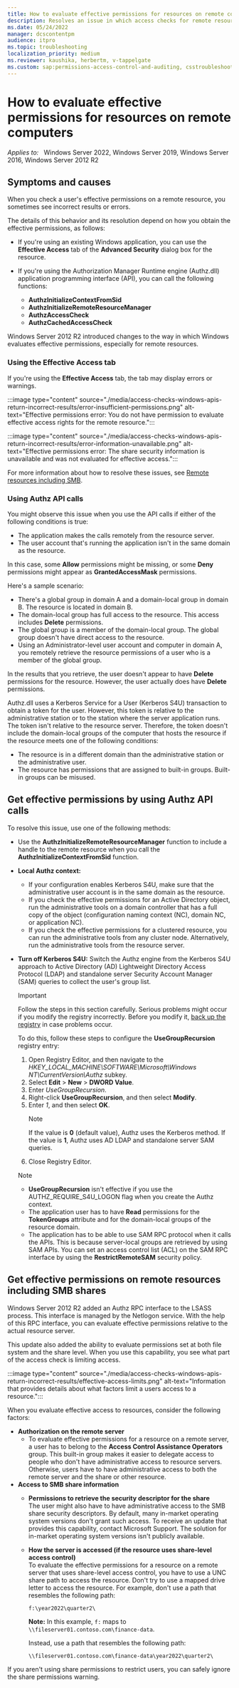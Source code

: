 ```yaml
---
title: How to evaluate effective permissions for resources on remote computers
description: Resolves an issue in which access checks for remote resources return incorrect results.
ms.date: 05/24/2022
manager: dcscontentpm
audience: itpro
ms.topic: troubleshooting
localization_priority: medium
ms.reviewer: kaushika, herbertm, v-tappelgate
ms.custom: sap:permissions-access-control-and-auditing, csstroubleshoot
---
```


# How to evaluate effective permissions for resources on remote computers

_Applies to:_ &nbsp; Windows Server 2022, Windows Server 2019, Windows Server 2016, Windows Server 2012 R2

## Symptoms and causes

When you check a user's effective permissions on a remote resource, you sometimes see incorrect results or errors.

The details of this behavior and its resolution depend on how you obtain the effective permissions, as follows:

- If you're using an existing Windows application, you can use the **Effective Access** tab of the **Advanced Security** dialog box for the resource.
- If you're using the Authorization Manager Runtime engine (Authz.dll) application programming interface (API), you can call the following functions:

  - **AuthzInitializeContextFromSid**
  - **AuthzInitializeRemoteResourceManager**
  - **AuthzAccessCheck**
  - **AuthzCachedAccessCheck**

Windows Server 2012 R2 introduced changes to the way in which Windows evaluates effective permissions, especially for remote resources.

### Using the Effective Access tab

If you're using the **Effective Access** tab, the tab may display errors or warnings.

:::image type="content" source="./media/access-checks-windows-apis-return-incorrect-results/error-insufficient-permissions.png" alt-text="Effective permissions error: You do not have permission to evaluate effective access rights for the remote resource.":::

 :::image type="content" source="./media/access-checks-windows-apis-return-incorrect-results/error-information-unavailable.png" alt-text="Effective permissions error: The share security information is unavailable and was not evaluated for effective access.":::

For more information about how to resolve these issues, see [Remote resources including SMB](#get-effective-permissions-on-remote-resources-including-smb-shares).

### Using Authz API calls

You might observe this issue when you use the API calls if either of the following conditions is true:

- The application makes the calls remotely from the resource server.
- The user account that's running the application isn't in the same domain as the resource.

In this case, some **Allow** permissions might be missing, or some **Deny** permissions might appear as **GrantedAccessMask** permissions.

Here's a sample scenario:

- There's a global group in domain A and a domain-local group in domain B. The resource is located in domain B.
- The domain-local group has full access to the resource. This access includes **Delete** permissions.
- The global group is a member of the domain-local group. The global group doesn't have direct access to the resource.
- Using an Administrator-level user account and computer in domain A, you remotely retrieve the resource permissions of a user who is a member of the global group.

In the results that you retrieve, the user doesn't appear to have **Delete** permissions for the resource. However, the user actually does have **Delete** permissions.

Authz.dll uses a Kerberos Service for a User (Kerberos S4U) transaction to obtain a token for the user. However, this token is relative to the administrative station or to the station where the server application runs. The token isn't relative to the resource server. Therefore, the token doesn't include the domain-local groups of the computer that hosts the resource if the resource meets one of the following conditions:

- The resource is in a different domain than the administrative station or the administrative user.
- The resource has permissions that are assigned to built-in groups. Built-in groups can be misused.

## Get effective permissions by using Authz API calls

To resolve this issue, use one of the following methods:

- Use the **AuthzInitializeRemoteResourceManager** function to include a handle to the remote resource when you  call the **AuthzInitializeContextFromSid** function.
- **Local Authz context:**

  - If your configuration enables Kerberos S4U, make sure that the administrative user account is in the same domain as the resource.
  - If you check the effective permissions for an Active Directory object, run the administrative tools on a domain controller that has a full copy of the object (configuration naming context (NC), domain NC, or application NC).
  - If you check the effective permissions for a clustered resource, you can run the administrative tools from any cluster node. Alternatively, run the administrative tools from the resource server.

- **Turn off Kerberos S4U:** Switch the Authz engine from the Kerberos S4U approach to Active Directory (AD) Lightweight Directory Access Protocol (LDAP) and standalone server Security Account Manager (SAM) queries to collect the user's group list.

  > [!IMPORTANT]  
  > Follow the steps in this section carefully. Serious problems might occur if you modify the registry incorrectly. Before you modify it, [back up the registry](https://support.microsoft.com/topic/how-to-back-up-and-restore-the-registry-in-windows-855140ad-e318-2a13-2829-d428a2ab0692) in case problems occur.

  To do this, follow these steps to configure the **UseGroupRecursion** registry entry:

  1. Open Registry Editor, and then navigate to the *HKEY_LOCAL_MACHINE\SOFTWARE\Microsoft\Windows NT\CurrentVersion\Authz* subkey.
  1. Select **Edit** > **New** > **DWORD Value**.
  1. Enter *UseGroupRecursion*.
  1. Right-click **UseGroupRecursion**, and then select **Modify**.
  1. Enter *1*, and then select **OK**.  
     > [!NOTE]  
     > If the value is **0** (default value), Authz uses the Kerberos method. If the value is **1**, Authz uses AD LDAP and standalone server SAM queries.
  1. Close Registry Editor.

  > [!NOTE]  
  >- **UseGroupRecursion** isn't effective if you use the AUTHZ_REQUIRE_S4U_LOGON flag when you create the Authz context.
  >- The application user has to have **Read** permissions for the **TokenGroups** attribute and for the domain-local groups of the resource domain.
  >- The application has to be able to use SAM RPC protocol when it calls the APIs. This is because server-local groups are retrieved by using SAM APIs. You can set an access control list (ACL) on the SAM RPC interface by using the **RestrictRemoteSAM** security policy.

## Get effective permissions on remote resources including SMB shares

Windows Server 2012 R2 added an Authz RPC interface to the LSASS process. This interface is managed by the Netlogon service. With the help of this RPC interface, you can evaluate effective permissions relative to the actual resource server.

This update also added the ability to evaluate permissions set at both file system and the share level. When you use this capability, you see what part of the access check is limiting access.

 :::image type="content" source="./media/access-checks-windows-apis-return-incorrect-results/effective-access-limits.png" alt-text="Information that provides details about what factors limit a users access to a resource.":::

When you evaluate effective access to resources, consider the following factors:

- **Authorization on the remote server**  
  - To evaluate effective permissions for a resource on a remote server, a user has to belong to the **Access Control Assistance Operators** group. This built-in group makes it easier to delegate access to people who don't have administrative access to resource servers. Otherwise, users have to have administrative access to both the remote server and the share or other resource.
- **Access to SMB share information**
  - **Permissions to retrieve the security descriptor for the share**  
  The user might also have to have administrative access to the SMB share security descriptors. By default, many in-market operating system versions don't grant such access. To receive an update that provides this capability, contact Microsoft Support. The solution for in-market operating system versions isn't publicly available.
  - **How the server is accessed (if the resource uses share-level access control)**  
  To evaluate the effective permissions for a resource on a remote server that uses share-level access control, you have to use a UNC share path to access the resource. Don't try to use a mapped drive letter to access the resource. For example, don't use a path that resembles the following path:

    ```console
    f:\year2022\quarter2\
    ```

    **Note:** In this example, `f:` maps to `\\fileserver01.contoso.com\finance-data`.

    Instead, use a path that resembles the following path:

    ```console
    \\fileserver01.contoso.com\finance-data\year2022\quarter2\
    ```

If you aren't using share permissions to restrict users, you can safely ignore the share permissions warning.

